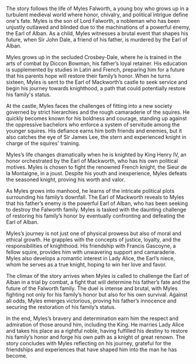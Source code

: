 The story follows the life of Myles Falworth, a young boy who grows up in a turbulent medieval world where honor, chivalry, and political intrigue define one's fate. Myles is the son of Lord Falworth, a nobleman who has been unjustly outlawed and blinded due to the machinations of a powerful enemy, the Earl of Alban. As a child, Myles witnesses a brutal event that shapes his future, when Sir John Dale, a friend of his father, is murdered by the Earl of Alban.

Myles grows up in the secluded Crosbey-Dale, where he is trained in the arts of combat by Diccon Bowman, his father’s loyal retainer. His education is supplemented by studies in Latin and French, preparing him for a future that his parents hope will restore their family’s honor. When he turns sixteen, Myles is sent to the Earl of Mackworth’s castle to seek service and begin his journey towards knighthood, a path that could potentially restore his family's status.

At the castle, Myles faces the challenges of fitting into a new society governed by strict hierarchies and the rough camaraderie of the squires. He quickly becomes known for his boldness and courage, standing up against the oppressive bachelors who enforce a system of servitude among the younger squires. His defiance earns him both friends and enemies, but it also catches the eye of Sir James Lee, the stern and experienced knight in charge of the squires' training.

Myles’s life changes dramatically when he is knighted by King Henry IV, an honor orchestrated by the Earl of Mackworth, who has his own political motives. Myles is chosen to fight the renowned French knight, the Sieur de la Montaigne, in a joust. Despite his youth and inexperience, Myles defeats the seasoned knight, proving his worth and valor.

As Myles grows into manhood, he learns of the intricate political plots surrounding his family’s downfall. The Earl of Mackworth reveals to Myles that his father’s enemy is the powerful Earl of Alban, who has been seeking to destroy the Falworth family. Myles is tasked with the daunting challenge of restoring his family’s honor by eventually confronting and defeating the Earl of Alban.

Myles’s journey is not just one of physical prowess but also of moral and ethical growth. He grapples with the concepts of justice, loyalty, and the responsibilities of knighthood. His friendship with Francis Gascoyne, a fellow squire, provides him with unwavering support and camaraderie. Myles also develops a romantic interest in Lady Alice, the Earl’s niece, whom he serves as a true knight, hoping to win her love and favor.

The climax of the story arrives when Myles is called to challenge the Earl of Alban in a trial by combat, a fight that will determine his father’s fate and the future of the Falworth family. The duel is intense and brutal, with Myles fighting not only for his family’s honor but also for his own survival. Against all odds, Myles emerges victorious, proving his father’s innocence and securing the restoration of his family’s status.

In the end, Myles’s bravery and determination earn him the respect and admiration of those around him, including the King. He marries Lady Alice and takes his place as a rightful noble, having fulfilled his destiny to restore his family’s honor and forge his own path as a knight of great renown. The story concludes with Myles reflecting on his journey, grateful for the friendships and experiences that have shaped him into the man he has become.